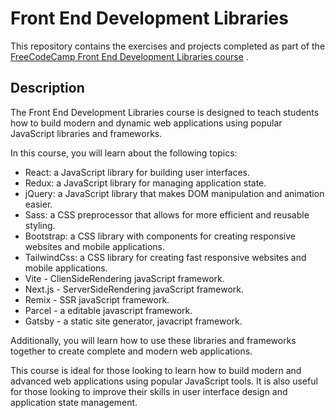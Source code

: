 # Front End Development Libraries

This repository contains the exercises and projects completed as part of the [FreeCodeCamp Front End Development Libraries course](https://www.freecodecamp.org/learn/front-end-development-libraries/)
.

## Description

The Front End Development Libraries course is designed to teach students how to build modern and dynamic web applications using popular JavaScript libraries and frameworks.

In this course, you will learn about the following topics:

- React: a JavaScript library for building user interfaces.
- Redux: a JavaScript library for managing application state.
- jQuery: a JavaScript library that makes DOM manipulation and animation easier.
- Sass: a CSS preprocessor that allows for more efficient and reusable styling.
- Bootstrap: a CSS library with components for creating responsive websites and mobile applications.
- TailwindCss: a CSS library for creating fast responsive websites and mobile applications.
- Vite - ClienSideRendering javaScript framework.
- Next.js - ServerSideRendering javaScript framework.
- Remix - SSR javaScript framework.
- Parcel - a editable javascript framework.
- Gatsby - a static site generator, javacript framework.

Additionally, you will learn how to use these libraries and frameworks together to create complete and modern web applications.

This course is ideal for those looking to learn how to build modern and advanced web applications using popular JavaScript tools. It is also useful for those looking to improve their skills in user interface design and application state management.